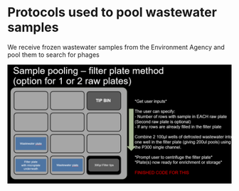 # Protocols used to pool wastewater samples

We receive frozen wastewater samples from the Environment Agency and pool them to search for phages

![Outline Image](./image.png)
